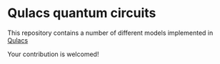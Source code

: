 # Qulacs quantum circuits

This repository contains a number of different models implemented in [Qulacs](https://github.com/qulacs/qulacs)

Your contribution is welcomed!
